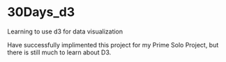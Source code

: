 # 30Days_d3
Learning to use d3 for data visualization

Have successfully implimented this project for my Prime Solo Project, but there is still much to learn about D3.
